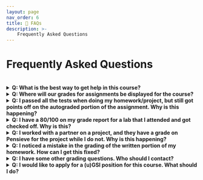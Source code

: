 ```yaml
---
layout: page
nav_order: 6
title: 🤔 FAQs
description: >-
    Frequently Asked Questions
---
```


# **Frequently Asked Questions**

<br>

<details>
  <summary><strong>Q: What is the best way to get help in this course?</strong></summary>
  <p style="margin-left:16px;">A: Your best avenues are to go to office hours held by the course staff, or to ask questions on Ed. Course staff will be monitoring Ed frequently and will try to answer your question quickly and thoroughly.</p>
</details>

<details>
  <summary><strong>Q: Where will our grades for assignments be displayed for the course?</strong></summary>
  <p style="margin-left:16px;">A: Grades will be displayed on Pensieve for the written and autograded portions for all assignments (homeworks, labs, projects, and exams). For homeworks and projects, your total grade is the sum of the autograded portion and the written portion.</p>
</details>

<details>
  <summary><strong>Q: I passed all the tests when doing my homework/project, but still got points off on the autograded portion of the assignment. Why is this happening?</strong></summary>
  <p style="margin-left:16px;">A: The homeworks and projects have hidden tests that are not visible to students while they do the assignment. In order to pass these hidden tests, you must test your code yourself and make sure your answer is correct. Our tests are not always comprehensive.</p>
</details>

<details>
  <summary><strong>Q: I have a 80/100 on my grade report for a lab that I attended and got checked off. Why is this?</strong></summary>
  <p style="margin-left:16px;">A: Your attendance may have been marked incorrectly. Please contact your lab TA.</p>
</details>

<details>
  <summary><strong>Q: I worked with a partner on a project, and they have a grade on Pensieve for the project while I do not. Why is this happening?</strong></summary>
  <p style="margin-left:16px;">A: You were likely not added to the Pensieve submission. Have your partner add you to both the written work and autograder submission immediately and contact your lab TA.</p>
</details>

<details>
  <summary><strong>Q: I noticed a mistake in the grading of the written portion of my homework. How can I get this fixed?</strong></summary>
  <p style="margin-left:16px;">A: To get this fixed, you must submit a regrade request via Pensieve before the regrade deadline. This is known as the regrade request window. We unfortunately will not accept any regrades after the window has closed. All regrade deadline dates are posted on the same Ed post that releases the assignment grades and solutions.</p>
</details>

<details>
  <summary><strong>Q: I have some other grading questions. Who should I contact?</strong></summary>
  <p style="margin-left:16px;">A: Please contact your lab GSI.</p>
</details>

<details>
  <summary><strong>Q: I would like to apply for a (u)GSI position for this course. What should I do?</strong></summary>
  <p style="margin-left:16px;">A: All applications for Academic Student Employee positions are managed centrally; you can find all the details <a href="https://cdss.berkeley.edu/dsus/student-opportunities/joining-data-course-staff" target="_blank">here</a>. Please do not email the instructors individually with your resume/etc, as they are not in a position to hire you.</p>
</details>